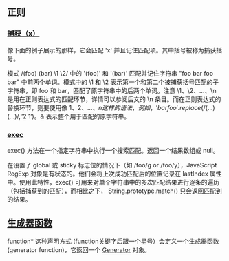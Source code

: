 ## 正则

### [捕获（x）](https://developer.mozilla.org/zh-CN/docs/Web/JavaScript/Guide/Regular_Expressions)
像下面的例子展示的那样，它会匹配 'x' 并且记住匹配项。其中括号被称为捕获括号。

模式 /(foo) (bar) \1 \2/ 中的 '(foo)' 和 '(bar)' 匹配并记住字符串 "foo bar foo bar" 中前两个单词。模式中的 \1 和 \2 表示第一个和第二个被捕获括号匹配的子字符串，即 foo 和 bar，匹配了原字符串中的后两个单词。注意 \1、\2、...、\n 是用在正则表达式的匹配环节，详情可以参阅后文的 \n 条目。而在正则表达式的替换环节，则要使用像 $1、$2、...、$n 这样的语法，例如，'bar foo'.replace(/(...) (...)/, '$2 $1')。$& 表示整个用于匹配的原字符串。

### [exec](https://developer.mozilla.org/zh-CN/docs/Web/JavaScript/Reference/Global_Objects/RegExp/exec)

exec() 方法在一个指定字符串中执行一个搜索匹配。返回一个结果数组或 null。

在设置了 global 或 sticky 标志位的情况下（如 /foo/g or /foo/y），JavaScript RegExp 对象是有状态的。他们会将上次成功匹配后的位置记录在 lastIndex 属性中。使用此特性，exec() 可用来对单个字符串中的多次匹配结果进行逐条的遍历（包括捕获到的匹配），而相比之下， String.prototype.match() 只会返回匹配到的结果。

## [生成器函数](https://developer.mozilla.org/zh-CN/docs/Web/JavaScript/Reference/Statements/function*)

function* 这种声明方式 (function关键字后跟一个星号）会定义一个生成器函数 (generator function)，它返回一个  [Generator](https://developer.mozilla.org/zh-CN/docs/Web/JavaScript/Reference/Global_Objects/Generator) 对象。